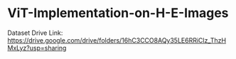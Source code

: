 # ViT-Implementation-on-H-E-Images

Dataset Drive Link: https://drive.google.com/drive/folders/16hC3CCO8AQy35LE6RRiClz_ThzHMxLyz?usp=sharing